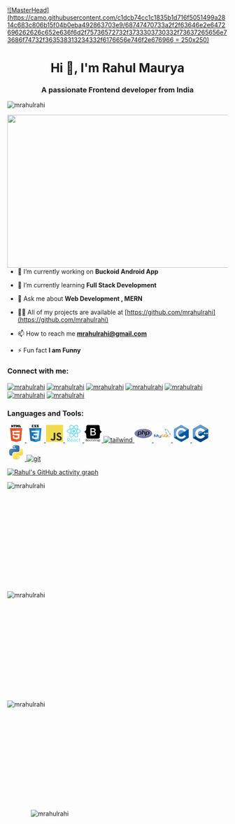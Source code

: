[![MasterHead](https://camo.githubusercontent.com/c1dcb74cc1c1835b1d716f5051499a2814c683c806b15f04b0eba492863703e9/68747470733a2f2f63646e2e6472696262626c652e636f6d2f75736572732f3733303730332f73637265656e73686f74732f363538313234332f6176656e746f2e676966 = 250x250)](https://github.com/mrahulrahi)

<h1 align="center">Hi 👋, I'm Rahul Maurya</h1>
<h3 align="center">A passionate Frontend developer from India</h3>

<p align="left"> <img src="https://komarev.com/ghpvc/?username=mrahulrahi&label=Profile%20views&color=0e75b6&style=flat" alt="mrahulrahi" /> </p>

<img align="right" src="https://camo.githubusercontent.com/cae12fddd9d6982901d82580bdf321d81fb299141098ca1c2d4891870827bf17/68747470733a2f2f6d69726f2e6d656469756d2e636f6d2f6d61782f313336302f302a37513379765349765f7430696f4a2d5a2e676966" height="350" width="550" />

- 🔭 I’m currently working on **Buckoid Android App**

- 🌱 I’m currently learning **Full Stack Development**

- 💬 Ask me about **Web Development , MERN**

- 👨‍💻 All of my projects are available at [https://github.com/mrahulrahi](https://github.com/mrahulrahi)

- 📫 How to reach me **mrahulrahi@gmail.com**

- ⚡ Fun fact **I am Funny**

<h3 align="left">Connect with me:</h3>
<p align="left">
<a href="https://linkedin.com/in/mrahulrahi" target="blank"><img align="center" src="https://raw.githubusercontent.com/rahuldkjain/github-profile-readme-generator/master/src/images/icons/Social/linked-in-alt.svg" alt="mrahulrahi" height="30" width="40" /></a>
<a href="https://instagram.com/mrahulrahi" target="blank"><img align="center" src="https://raw.githubusercontent.com/rahuldkjain/github-profile-readme-generator/master/src/images/icons/Social/instagram.svg" alt="mrahulrahi" height="30" width="40" /></a>
<a href="https://snapchat.com/add/mrahirahul" target="blank"><img align="center" src="https://raw.githubusercontent.com/rahuldkjain/github-profile-readme-generator/master/src/images/icons/Social/snapchat.svg" alt="mrahulrahi" height="40" width="50" /></a>
<a href="https://www.hackerrank.com/mrahulrahi" target="blank"><img align="center" src="https://raw.githubusercontent.com/rahuldkjain/github-profile-readme-generator/master/src/images/icons/Social/hackerrank.svg" alt="mrahulrahi" height="30" width="40" /></a>
<a href="https://www.leetcode.com/mrahulrahi" target="blank"><img align="center" src="https://raw.githubusercontent.com/rahuldkjain/github-profile-readme-generator/master/src/images/icons/Social/leet-code.svg" alt="mrahulrahi" height="30" width="40" /></a>
<a href="https://auth.geeksforgeeks.org/user/mrahulrahi" target="blank"><img align="center" src="https://raw.githubusercontent.com/rahuldkjain/github-profile-readme-generator/master/src/images/icons/Social/geeks-for-geeks.svg" alt="mrahulrahi" height="30" width="40" /></a>
<a href="https://www.topcoder.com/members/mrahulrahi" target="blank"><img align="center" src="https://raw.githubusercontent.com/rahuldkjain/github-profile-readme-generator/master/src/images/icons/Social/topcoder.svg" alt="mrahulrahi" height="30" width="40" /></a>
</p>

<h3 align="left">Languages and Tools:</h3>
<p align="left">
  <a href="https://www.w3.org/html/" target="_blank" rel="noreferrer"> <img src="https://raw.githubusercontent.com/devicons/devicon/master/icons/html5/html5-original-wordmark.svg" alt="html5" width="40" height="40"/> </a>
  <a href="https://www.w3schools.com/css/" target="_blank" rel="noreferrer"> <img src="https://raw.githubusercontent.com/devicons/devicon/master/icons/css3/css3-original-wordmark.svg" alt="css3" width="40" height="40"/> </a>
  <a href="https://developer.mozilla.org/en-US/docs/Web/JavaScript" target="_blank" rel="noreferrer"> <img src="https://raw.githubusercontent.com/devicons/devicon/master/icons/javascript/javascript-original.svg" alt="javascript" width="40" height="40"/> </a>
  <a href="https://reactjs.org/" target="_blank" rel="noreferrer"> <img src="https://raw.githubusercontent.com/devicons/devicon/master/icons/react/react-original-wordmark.svg" alt="react" width="40" height="40"/> </a> 
  <a href="https://getbootstrap.com" target="_blank" rel="noreferrer"> <img src="https://raw.githubusercontent.com/devicons/devicon/master/icons/bootstrap/bootstrap-plain-wordmark.svg" alt="bootstrap" width="40" height="40"/> </a>
  <a href="https://tailwindcss.com/" target="_blank" rel="noreferrer"> <img src="https://www.vectorlogo.zone/logos/tailwindcss/tailwindcss-icon.svg" alt="tailwind" width="40" height="40"/> </a>
  <a href="https://www.php.net" target="_blank" rel="noreferrer"> <img src="https://raw.githubusercontent.com/devicons/devicon/master/icons/php/php-original.svg" alt="php" width="40" height="40"/> </a>
  <a href="https://www.mysql.com/" target="_blank" rel="noreferrer"> <img src="https://raw.githubusercontent.com/devicons/devicon/master/icons/mysql/mysql-original-wordmark.svg" alt="mysql" width="40" height="40"/> </a>
  <a href="https://www.cprogramming.com/" target="_blank" rel="noreferrer"> <img src="https://raw.githubusercontent.com/devicons/devicon/master/icons/c/c-original.svg" alt="c" width="40" height="40"/> </a> 
  <a href="https://www.w3schools.com/cpp/" target="_blank" rel="noreferrer"> <img src="https://raw.githubusercontent.com/devicons/devicon/master/icons/cplusplus/cplusplus-original.svg" alt="cplusplus" width="40" height="40"/> </a>
  <a href="https://www.python.org" target="_blank" rel="noreferrer"> <img src="https://raw.githubusercontent.com/devicons/devicon/master/icons/python/python-original.svg" alt="python" width="40" height="40"/> </a> 
  <a href="https://git-scm.com/" target="_blank" rel="noreferrer"> <img src="https://www.vectorlogo.zone/logos/git-scm/git-scm-icon.svg" alt="git" width="40" height="40"/> </a>
</p>

[![Rahul's GitHub activity graph](https://activity-graph.herokuapp.com/graph?username=mrahulrahi&&theme=xcode)](https://github.com/mrahulrahi)

<p><img align="left" src="https://github-readme-stats.vercel.app/api/top-langs?username=mrahulrahi&show_icons=true&locale=en&layout=compact&theme=tokyonight" alt="mrahulrahi"  height="250" width="350" /></p>

<p><img align="right" src="https://github-profile-trophy.vercel.app/?username=mrahulrahi&show_icons=true&locale=en&layout=compact&theme=tokyonight" alt="mrahulrahi"  height="250" width="610" /></p>

<p>&nbsp;<img align="left" src="https://github-readme-stats.vercel.app/api?username=mrahulrahi&show_icons=true&locale=en&theme=tokyonight" alt="mrahulrahi" height="250" width="450" /></p>

<p><img align="right" src="https://github-readme-streak-stats.herokuapp.com/?user=mrahulrahi&&theme=tokyonight" alt="mrahulrahi"  height="250" width="450" /></p>

